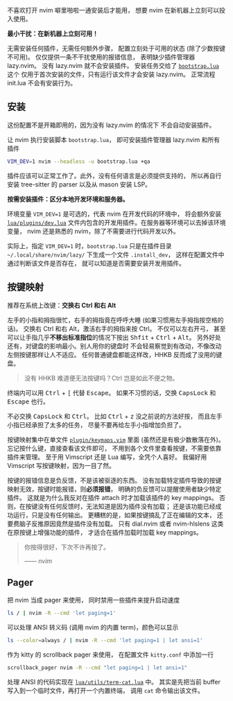 不喜欢打开 nvim 噼里啪啦一通安装后才能用，
想要 nvim 在新机器上立刻可以投入使用。

**最小干扰：在新机器上立刻可用！**

无需安装任何插件，无需任何额外步骤，
配置立刻处于可用的状态 (除了少数按键不可用)。
仅仅提供一条不干扰使用的报错信息，
表明缺少插件管理器 lazy.nvim。
没有 lazy.nvim 就不会安装插件。
安装任务交给了 [`bootstrap.lua`](bootstrap.lua) 这个
仅用于首次安装的文件，只有运行该文件才会安装 lazy.nvim。
正常流程 init.lua 不会有安装行为。

## 安装

这份配置不是开箱即用的，因为没有 lazy.nvim 的情况下
不会自动安装插件。

让 nvim 执行安装脚本 `bootstrap.lua`，
即可安装插件管理器 lazy.nvim 和所有插件

```bash
VIM_DEV=1 nvim --headless -u bootstrap.lua +qa
```

插件应该可以正常工作了。此外，没有任何语言是必须提供支持的，
所以再自行安装 tree-sitter 的 parser 以及从 mason 安装 LSP。

**按需安装插件：区分本地开发环境和服务器。**

环境变量 `VIM_DEV=1` 是可选的，代表 nvim 在开发代码的环境中，
将会额外安装 [`lua/plugins/dev.lua`](lua/plugins/dev.lua)
文件内包含的开发用插件。在服务器等环境可以去掉该环境变量，
nvim 还是熟悉的 nvim，除了不需要进行代码开发以外。

实际上，指定 `VIM_DEV=1` 时，`bootstrap.lua` 只是在插件目录
`~/.local/share/nvim/lazy/` 下生成一个文件 `.install_dev`，
这样在配置文件中通过判断该文件是否存在，
就可以知道是否需要安装开发用插件。

## 按键映射

推荐在系统上改键：**交换右 Ctrl 和右 Alt**

左手的小指和拇指很忙，右手的拇指竟在呼呼大睡
(如果习惯用左手拇指按空格的话)。
交换右 Ctrl 和右 Alt，激活右手的拇指来按 Ctrl。
不仅可以左右开弓，
甚至可以让手指几乎**不移出标准指位**的情况下按出
<kbd>Shfit</kbd> + <kbd>Ctrl</kbd> + <kbd>Alt</kbd>。
另外好处还有，对键盘的影响最小。别人用你的键盘时
不会轻易察觉到有改动，不像改动左侧按键那样让人不适应。
任何普通键盘都能这样改，HHKB 反而成了没用的键盘。

> 没有 HHKB 难道便无法按键吗？Ctrl 岂是如此不便之物。

终端内可以用 <kbd>Ctrl</kbd> + <kbd>[</kbd> 代替 <kbd>Escape</kbd>。
如果不习惯的话，交换 <kbd>CapsLock</kbd> 和
<kbd>Escape</kbd> 也行。

不必交换 <kbd>CapsLock</kbd> 和 <kbd>Ctrl</kbd>。
比如 <kbd>Ctrl</kbd> + <kbd>z</kbd> 没之前说的方法好按，
而且左手小指已经承担了太多的任务，
尽量不要再给左手小指增加负担了。

按键映射集中在单文件
[`plugin/keymaps.vim`](plugin/keymaps.vim)
里面 (虽然还是有极少数散落在外)。
忘记按什么键，直接查看该文件即可，
不用到各个文件里查看按键，不需要依靠插件来管理。
至于用 Vimscript 还是 Lua 编写，全凭个人喜好。
我偏好用 Vimscript 写按键映射，因为一目了然。

按键的报错信息是负反馈，不是该被驱逐的东西。
没有加载特定插件导致的按键映射无效，按键时能报错，则**必须报错**，
明确的负反馈可以提醒使用者缺少特定插件。
这就是为什么我反对在插件 attach 时才加载该插件的 key mappings。
否则，在按键没有任何反馈时，无法知道是因为插件没有加载；
还是该功能已经成功运行，只是没有任何输出。
更糟糕的是，如果按键搞乱了正在编辑的文本，
还要费脑子反推原因竟然是插件没有加载。
只有 dial.nvim 或者 nvim-hlslens 这类在原按键上增强功能的插件，
才适合在插件加载时加载 key mappings。

> 你按得很好，下次不许再按了。
>
> —— <cite>nvim</cite>

## Pager

把 nvim 当成 pager 来使用，
同时禁用一些插件来提升启动速度

```bash
ls / | nvim -R --cmd 'let paging=1'
```

可以处理 ANSI 转义码 (调用 nvim 的内置 term)，颜色可以显示

```bash
ls --color=always / | nvim -R --cmd 'let paging=1 | let ansi=1'
```

作为 kitty 的 scrollback pager 来使用，
在配置文件 `kitty.conf` 中添加一行

```bash
scrollback_pager nvim -R --cmd "let paging=1 | let ansi=1"
```

处理 ANSI 的代码实现在 [`lua/utils/term-cat.lua`](lua/utils/term-cat.lua) 中。
其实是先把当前 buffer 写入到一个临时文件，再打开一个内置终端，
调用 `cat` 命令输出该文件。

